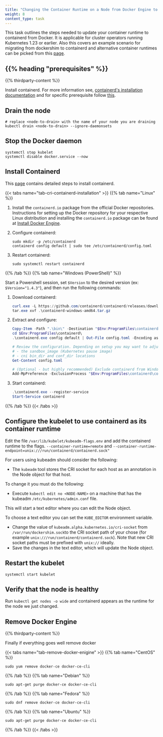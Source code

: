 ```yaml
---
title: "Changing the Container Runtime on a Node from Docker Engine to containerd"
weight: 8
content_type: task 
---
```


This task outlines the steps needed to update your container runtime to containerd from Docker. It is applicable for cluster operators running Kubernetes 1.23 or earlier. Also  this covers an example scenario for migrating from dockershim to containerd and alternative container runtimes can be picked from this [page](https://kubernetes.io/docs/setup/production-environment/container-runtimes/).

## {{% heading "prerequisites" %}}

{{% thirdparty-content %}}

Install containerd. For more information see, [containerd's installation documentation](https://containerd.io/docs/getting-started/) and for specific prerequisite follow [this](docs/setup/production-environment/container-runtimes/#containerd).

## Drain the node 

```
# replace <node-to-drain> with the name of your node you are draining
kubectl drain <node-to-drain> --ignore-daemonsets
```
## Stop the Docker daemon

```shell
systemctl stop kubelet
systemctl disable docker.service --now
```

## Install Containerd

This [page](/docs/setup/production-environment/container-runtimes/#containerd) contains detailed steps to install containerd.

{{< tabs name="tab-cri-containerd-installation" >}}
{{% tab name="Linux" %}}

1. Install the `containerd.io` package from the official Docker repositories. 
Instructions for setting up the Docker repository for your respective Linux distribution and installing the `containerd.io` package can be found at 
[Install Docker Engine](https://docs.docker.com/engine/install/#server).

2. Configure containerd:

   ```shell
   sudo mkdir -p /etc/containerd
   containerd config default | sudo tee /etc/containerd/config.toml
   ```

3. Restart containerd:

   ```shell
   sudo systemctl restart containerd
   ```

{{% /tab %}}
{{% tab name="Windows (PowerShell)" %}}

Start a Powershell session, set `$Version` to the desired version (ex: `$Version="1.4.3"`), and then run the following commands:

1. Download containerd:

   ```powershell
   curl.exe -L https://github.com/containerd/containerd/releases/download/v$Version/containerd-$Version-windows-amd64.tar.gz -o containerd-windows-amd64.tar.gz
   tar.exe xvf .\containerd-windows-amd64.tar.gz
   ```

2. Extract and configure:

   ```powershell
   Copy-Item -Path ".\bin\" -Destination "$Env:ProgramFiles\containerd" -Recurse -Force
   cd $Env:ProgramFiles\containerd\
   .\containerd.exe config default | Out-File config.toml -Encoding ascii

   # Review the configuration. Depending on setup you may want to adjust:
   # - the sandbox_image (Kubernetes pause image)
   # - cni bin_dir and conf_dir locations
   Get-Content config.toml

   # (Optional - but highly recommended) Exclude containerd from Windows Defender Scans
   Add-MpPreference -ExclusionProcess "$Env:ProgramFiles\containerd\containerd.exe"
   ```

3. Start containerd:

   ```powershell
   .\containerd.exe --register-service
   Start-Service containerd
   ```

{{% /tab %}}
{{< /tabs >}}

## Configure the kubelet to use containerd as its container runtime

Edit the file `/var/lib/kubelet/kubeadm-flags.env` and add the containerd runtime to the flags. `--container-runtime=remote` and `--container-runtime-endpoint=unix:///run/containerd/containerd.sock"`

For users using kubeadm should consider the following:

- The `kubeadm` tool stores the CRI socket for each host as an annotation in the Node object for that host.

To change it you must do the following:
- Execute `kubectl edit no <NODE-NAME>` on a machine that has the kubeadm `/etc/kubernetes/admin.conf` file.

This will start a text editor where you can edit the Node object.

To choose a text editor you can set the `KUBE_EDITOR` environment variable.
- Change the value of `kubeadm.alpha.kubernetes.io/cri-socket` from `/var/run/dockershim.sock`to the CRI socket path of your chose (for example `unix:///run/containerd/containerd.sock`).
Note that new CRI socket paths must be prefixed with `unix://` ideally.
- Save the changes in the text editor, which will update the Node object.

## Restart the kubelet

```shell
systemctl start kubelet
```

## Verify that the node is healthy

Run `kubectl get nodes -o wide` and containerd appears as the runtime for the node we just changed.

## Remove Docker Engine

{{% thirdparty-content %}}

Finally if everything goes well remove docker

{{< tabs name="tab-remove-docker-enigine" >}}
{{% tab name="CentOS" %}}

```shell
sudo yum remove docker-ce docker-ce-cli
```
{{% /tab %}}
{{% tab name="Debian" %}}

```shell
sudo apt-get purge docker-ce docker-ce-cli
```
{{% /tab %}}
{{% tab name="Fedora" %}}

```shell
sudo dnf remove docker-ce docker-ce-cli
```
{{% /tab %}}
{{% tab name="Ubuntu" %}}

```shell
sudo apt-get purge docker-ce docker-ce-cli
```
{{% /tab %}}
{{< /tabs >}}